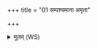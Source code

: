 +++
title = "01 सम्पश्यमाना अमृता"

+++
<details><summary>मूलम् (WS)</summary>

सम्पश्यमाना अमृता य आयन् शुद्धा योनिभ्योस्परिजायमानाः ।  
शिवं कृण्वाना उप जिघ्रतेमं वीरं वीरेष्वप्या कृणुध्वम् ॥ १ ॥
</details>